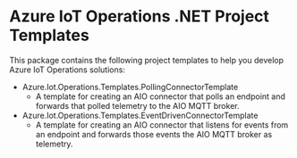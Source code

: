 # Azure IoT Operations .NET Project Templates

This package contains the following project templates to help you develop Azure IoT Operations solutions:

 - Azure.Iot.Operations.Templates.PollingConnectorTemplate
    - A template for creating an AIO connector that polls an endpoint and forwards that polled telemetry to the AIO MQTT broker.
 - Azure.Iot.Operations.Templates.EventDrivenConnectorTemplate
    - A template for creating an AIO connector that listens for events from an endpoint and forwards those events the AIO MQTT broker as telemetry.